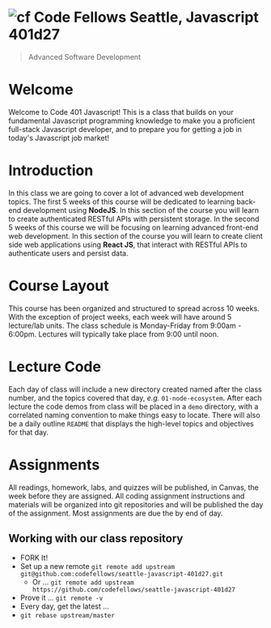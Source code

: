 ![cf](http://i.imgur.com/7v5ASc8.png) Code Fellows Seattle, Javascript 401d27
=====================================
> Advanced Software Development


# Welcome

Welcome to Code 401 Javascript! This is a class that builds on your fundamental Javascript programming knowledge to make you a proficient full-stack Javascript developer, and to prepare you for getting a job in today's Javascript job market!

# Introduction
In this class we are going to cover a lot of advanced web development topics. The first 5 weeks of this course will be dedicated to learning back-end development using **NodeJS**. In this section of the course you will learn to create authenticated RESTful APIs with persistent storage. In the second 5 weeks of this course we will be focusing on learning advanced front-end web development. In this section of the course you will learn to create client side web applications using **React JS**, that interact with RESTful APIs to authenticate users and persist data.

# Course Layout
This course has been organized and structured to spread across 10 weeks. With the exception of project weeks, each week will have around 5 lecture/lab units. The class schedule is Monday-Friday from 9:00am - 6:00pm. 
Lectures will typically take place from 9:00 until noon.

# Lecture Code
Each day of class will include a new directory created named after the class number, and the topics covered that day, _e.g._ `01-node-ecosystem`.  After each lecture the code demos from class will be placed in a `demo` directory, with a correlated naming convention to make things easy to locate.  There will also be a daily outline `README` that displays the high-level topics and objectives for that day.

# Assignments
All readings, homework, labs, and quizzes will be published, in Canvas, the week before they are assigned. All coding assignment instructions and materials will be organized into git repositories and will be published the day of the assignment.  Most assignments are due the by end of day.

## Working with our class repository
- FORK It!
- Set up a new remote `git remote add upstream git@github.com:codefellows/seattle-javascript-401d27.git`
  - Or ... `git remote add upstream https://github.com/codefellows/seattle-javascript-401d27`
- Prove it ... `git remote -v`
- Every day, get the latest ...
- `git rebase upstream/master`